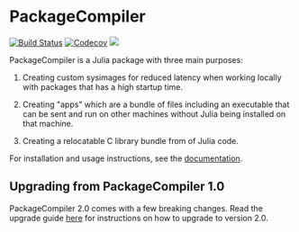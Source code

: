 # PackageCompiler

[![Build Status](https://github.com/JuliaLang/PackageCompiler.jl/actions/workflows/test.yml/badge.svg)](https://github.com/JuliaLang/PackageCompiler.jl/actions/workflows/test.yml) 
[![Codecov](https://codecov.io/gh/JuliaLang/PackageCompiler.jl/branch/master/graph/badge.svg)](https://codecov.io/gh/JuliaLang/PackageCompiler.jl)
[![][docs-stable-img]][docs-stable-url]

PackageCompiler is a Julia package with three main purposes:

  1. Creating custom sysimages for reduced latency when working locally with packages that has a high startup time.

  2. Creating "apps" which are a bundle of files including an executable that can be sent and run on other machines without Julia being installed on that machine.

  3. Creating a relocatable C library bundle from of Julia code.

For installation and usage instructions, see the [documentation][docs-stable-url].

[docs-stable-img]: https://img.shields.io/badge/docs-stable-blue.svg
[docs-stable-url]: https://JuliaLang.github.io/PackageCompiler.jl

## Upgrading from PackageCompiler 1.0

PackageCompiler 2.0 comes with a few breaking changes. Read the upgrade guide [here](https://julialang.github.io/PackageCompiler.jl/dev/#Upgrading-from-PackageCompiler-1.0.)
for instructions on how to upgrade to version 2.0.
